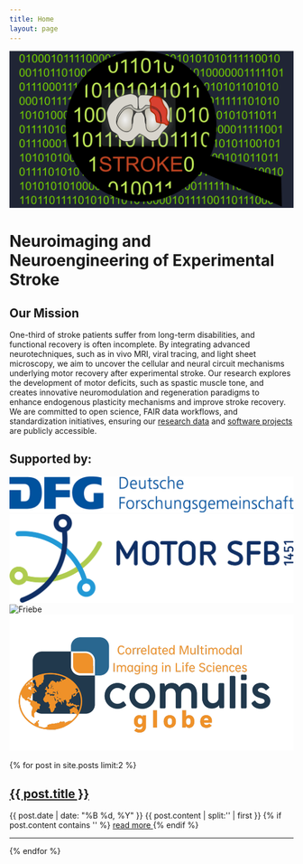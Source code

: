 ```yaml
---
title: Home
layout: page
---
```

![Cover page illustration decoding stroke](img/CoverDecodeStroke.png)

# Neuroimaging and Neuroengineering of Experimental Stroke
## Our Mission
One-third of stroke patients suffer from long-term disabilities, and functional recovery is often incomplete. By integrating advanced neurotechniques, such as in vivo MRI, viral tracing, and light sheet microscopy, we aim to uncover the cellular and neural circuit mechanisms underlying motor recovery after experimental stroke. Our research explores the development of motor deficits, such as spastic muscle tone, and creates innovative neuromodulation and regeneration paradigms to enhance endogenous plasticity mechanisms and improve stroke recovery. We are committed to open science, FAIR data workflows, and standardization initiatives, ensuring our [research data](https://gin.g-node.org/Aswendt_Lab) and [software projects](https://github.com/orgs/Aswendt-Lab/repositories) are publicly accessible.
 
## Supported by:

![DFG](img/dfg_logo_schriftzug_blau.jpg)
![CRC1451](img/CRC1451_Logo.png)
![Friebe](img/figure3.png)
![COMULIS](img/COMULISglobe.png)


{% for post in site.posts limit:2 %}
   <div class="post-preview">
   <h2><a href="{{ post.url }}">{{ post.title }}</a></h2>
   <span class="post-date">{{ post.date | date: "%B %d, %Y" }}</span>
   {{ post.content | split:'<!--break-->' | first }}
   {% if post.content contains '<!--break-->' %}
        <a href="{{ post.url }}">
            read more
        </a>
   {% endif %}

   <hr>
{% endfor %}
